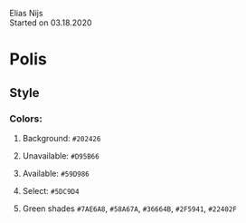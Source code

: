 Elias Nijs\
Started on 03.18.2020

# Polis

## Style

### Colors:
1. Background: `#202426`
2. Unavailable: `#D95B66`
3. Available: `#59D986`
4. Select: `#5DC9D4`

5. Green shades
 `#7AE6A8`, `#58A67A`, `#36664B`, `#2F5941`, `#22402F`
